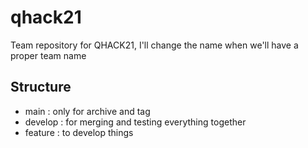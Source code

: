 # qhack21
Team repository for QHACK21, I'll change the name when we'll have a proper team name

## Structure
- main : only for archive and tag
- develop : for merging and testing everything together
- feature : to develop things
